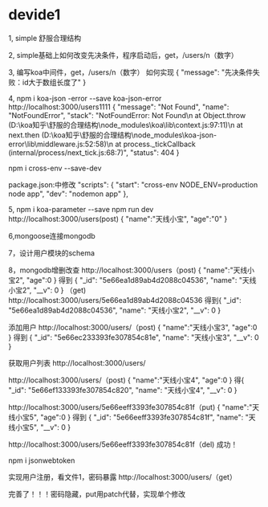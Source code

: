 # devide1
1,
simple 舒服合理结构

2,
simple基础上如何改变先决条件，程序启动后，get，/users/n（数字）

3,
编写koa中间件，get，/users/n（数字）
如何实现
{
    "message": "先决条件失败：id大于数组长度了"
}


4,
npm i koa-json -error --save
koa-json-error
http://localhost:3000/users1111
{
    "message": "Not Found",
    "name": "NotFoundError",
    "stack": "NotFoundError: Not Found\n    at Object.throw (D:\\koa知乎\\舒服的合理结构\\node_modules\\koa\\lib\\context.js:97:11)\n    at next.then (D:\\koa知乎\\舒服的合理结构\\node_modules\\koa-json-error\\lib\\middleware.js:52:58)\n    at process._tickCallback (internal/process/next_tick.js:68:7)",
    "status": 404
}

npm i cross-env --save-dev

package.json:中修改
"scripts": {
    "start": "cross-env NODE_ENV=production node app",
    "dev": "nodemon app"
  },
  
  5,
  npm i koa-parameter --save
  npm run dev
  http://localhost:3000/users(post)
  {
	"name":"天线小宝",
	"age":"0"
}


6,mongoose连接mongodb

7，设计用户模块的schema

8，mongodb增删改查
http://localhost:3000/users（post)
{
	"name":"天线小宝2",
	"age":0
}
得到
{
    "_id": "5e66ea1d89ab4d2088c04536",
    "name": "天线小宝2",
    "__v": 0
}
（get)
http://localhost:3000/users/5e66ea1d89ab4d2088c04536
得到{
    "_id": "5e66ea1d89ab4d2088c04536",
    "name": "天线小宝2",
    "__v": 0
}

添加用户
http://localhost:3000/users/（post)
{
	"name":"天线小宝3",
	"age":0
}
得到
{
    "_id": "5e66ec233393fe307854c81e",
    "name": "天线小宝3",
    "__v": 0
}

获取用户列表
http://localhost:3000/users/

http://localhost:3000/users/（post)
{
	"name":"天线小宝4",
	"age":0
}
得{
    "_id": "5e66ef133393fe307854c820",
    "name": "天线小宝4",
    "__v": 0
}

http://localhost:3000/users/5e66eeff3393fe307854c81f（put)
{
	"name":"天线小宝5",
	"age":0
}
得到
{
    "_id": "5e66eeff3393fe307854c81f",
    "name": "天线小宝5",
    "__v": 0
}

http://localhost:3000/users/5e66eeff3393fe307854c81f（del)
成功！

npm i jsonwebtoken

实现用户注册，看文件1，密码暴露
http://localhost:3000/users/（get）

完善了！！！密码隐藏，put用patch代替，实现单个修改

